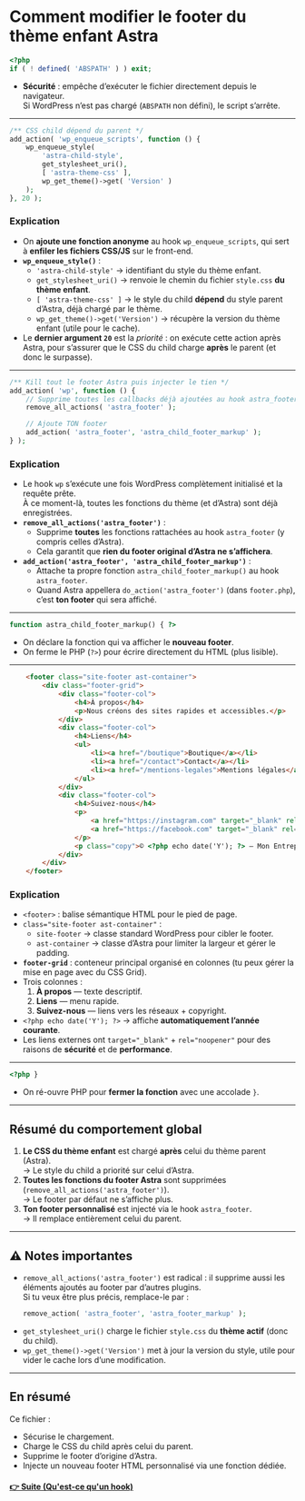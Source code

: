 # Comment modifier le footer du thème enfant Astra

```php
<?php
if ( ! defined( 'ABSPATH' ) ) exit;
```
- **Sécurité** : empêche d’exécuter le fichier directement depuis le navigateur.  
  Si WordPress n’est pas chargé (`ABSPATH` non défini), le script s’arrête.

---

```php
/** CSS child dépend du parent */
add_action( 'wp_enqueue_scripts', function () {
    wp_enqueue_style(
        'astra-child-style',
        get_stylesheet_uri(),
        [ 'astra-theme-css' ],
        wp_get_theme()->get( 'Version' )
    );
}, 20 );
```
### Explication
- On **ajoute une fonction anonyme** au hook `wp_enqueue_scripts`, qui sert à **enfiler les fichiers CSS/JS** sur le front-end.
- **`wp_enqueue_style()`** :
  - `'astra-child-style'` → identifiant du style du thème enfant.
  - `get_stylesheet_uri()` → renvoie le chemin du fichier `style.css` **du thème enfant**.
  - `[ 'astra-theme-css' ]` → le style du child **dépend** du style parent d’Astra, déjà chargé par le thème.
  - `wp_get_theme()->get('Version')` → récupère la version du thème enfant (utile pour le cache).
- Le **dernier argument `20`** est la *priorité* : on exécute cette action après Astra, pour s’assurer que le CSS du child charge **après** le parent (et donc le surpasse).

---

```php
/** Kill tout le footer Astra puis injecter le tien */
add_action( 'wp', function () {
    // Supprime toutes les callbacks déjà ajoutées au hook astra_footer
    remove_all_actions( 'astra_footer' );

    // Ajoute TON footer
    add_action( 'astra_footer', 'astra_child_footer_markup' );
} );
```

### Explication
- Le hook `wp` s’exécute une fois WordPress complètement initialisé et la requête prête.  
  À ce moment-là, toutes les fonctions du thème (et d’Astra) sont déjà enregistrées.
- **`remove_all_actions('astra_footer')`** :
  - Supprime **toutes** les fonctions rattachées au hook `astra_footer` (y compris celles d’Astra).  
  - Cela garantit que **rien du footer original d’Astra ne s’affichera**.
- **`add_action('astra_footer', 'astra_child_footer_markup')`** :
  - Attache ta propre fonction `astra_child_footer_markup()` au hook `astra_footer`.  
  - Quand Astra appellera `do_action('astra_footer')` (dans `footer.php`), c’est **ton footer** qui sera affiché.

---

```php
function astra_child_footer_markup() { ?>
```
- On déclare la fonction qui va afficher le **nouveau footer**.  
- On ferme le PHP (`?>`) pour écrire directement du HTML (plus lisible).

---

```html
    <footer class="site-footer ast-container">
        <div class="footer-grid">
            <div class="footer-col">
                <h4>À propos</h4>
                <p>Nous créons des sites rapides et accessibles.</p>
            </div>
            <div class="footer-col">
                <h4>Liens</h4>
                <ul>
                    <li><a href="/boutique">Boutique</a></li>
                    <li><a href="/contact">Contact</a></li>
                    <li><a href="/mentions-legales">Mentions légales</a></li>
                </ul>
            </div>
            <div class="footer-col">
                <h4>Suivez-nous</h4>
                <p>
                    <a href="https://instagram.com" target="_blank" rel="noopener">Instagram</a> •
                    <a href="https://facebook.com" target="_blank" rel="noopener">Facebook</a>
                </p>
                <p class="copy">© <?php echo date('Y'); ?> — Mon Entreprise</p>
            </div>
        </div>
    </footer>
```

### Explication
- `<footer>` : balise sémantique HTML pour le pied de page.
- `class="site-footer ast-container"` :
  - `site-footer` → classe standard WordPress pour cibler le footer.
  - `ast-container` → classe d’Astra pour limiter la largeur et gérer le padding.
- **`footer-grid`** : conteneur principal organisé en colonnes (tu peux gérer la mise en page avec du CSS Grid).
- Trois colonnes :
  1. **À propos** — texte descriptif.
  2. **Liens** — menu rapide.
  3. **Suivez-nous** — liens vers les réseaux + copyright.
- `<?php echo date('Y'); ?>` → affiche **automatiquement l’année courante**.
- Les liens externes ont `target="_blank"` + `rel="noopener"` pour des raisons de **sécurité** et de **performance**.

---

```php
<?php }
```
- On ré-ouvre PHP pour **fermer la fonction** avec une accolade `}`.

---

## Résumé du comportement global
1. **Le CSS du thème enfant** est chargé **après** celui du thème parent (Astra).  
   → Le style du child a priorité sur celui d’Astra.
2. **Toutes les fonctions du footer Astra** sont supprimées (`remove_all_actions('astra_footer')`).  
   → Le footer par défaut ne s’affiche plus.
3. **Ton footer personnalisé** est injecté via le hook `astra_footer`.  
   → Il remplace entièrement celui du parent.

---

## ⚠️ Notes importantes
- `remove_all_actions('astra_footer')` est radical : il supprime aussi les éléments ajoutés au footer par d’autres plugins.  
  Si tu veux être plus précis, remplace-le par :
  ```php
  remove_action( 'astra_footer', 'astra_footer_markup' );
  ```
- `get_stylesheet_uri()` charge le fichier `style.css` du **thème actif** (donc du child).  
- `wp_get_theme()->get('Version')` met à jour la version du style, utile pour vider le cache lors d’une modification.

---

## En résumé
Ce fichier :
- Sécurise le chargement.  
- Charge le CSS du child après celui du parent.  
- Supprime le footer d’origine d’Astra.  
- Injecte un nouveau footer HTML personnalisé via une fonction dédiée.


#### [👉 Suite (Qu'est-ce qu'un hook)](hook.md)
